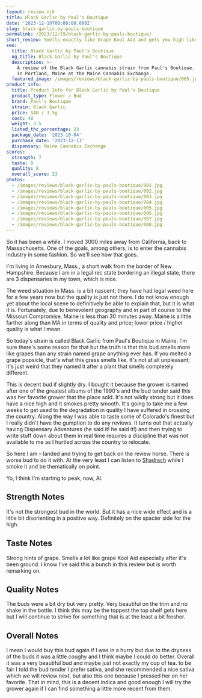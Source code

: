 ```yaml
---
layout: review.njk
title: Black Garlic by Paul's Boutique
date: '2023-12-19T00:00:00.000Z'
slug: black-garlic-by-pauls-boutique
permalink: /2023/12/19/black-garlic-by-pauls-boutique/
short_review: Smells exactly like Grape Kool Aid and gets you high like a champ.
seo:
  title: Black Garlic by Paul's Boutique
  og_title: Black Garlic by Paul's Boutique
  description: >-
    A review of the Black Garlic cannabis strain from Paul's Boutique. Purchased
    in Portland, Maine at the Maine Cannabis Exchange.
  featured_image: /images/reviews/black-garlic-by-pauls-boutique/005.jpg
product_info:
  title: Product Info for Black Garlic by Paul's Boutique
  product_type: Flower / Bud
  brand: Paul's Boutique
  strain: Black Garlic
  price: $40 / 3.5g
  cost: 40
  weight: 3.5
  listed_thc_percentage: 23
  package_date: '2023-10-04'
  purchase_date: '2023-12-11'
  dispensary: Maine Cannabis Exchange
scores:
  strength: 7
  taste: 8
  quality: 8
  overall_score: 23
photos:
  - /images/reviews/black-garlic-by-pauls-boutique/001.jpg
  - /images/reviews/black-garlic-by-pauls-boutique/002.jpg
  - /images/reviews/black-garlic-by-pauls-boutique/003.jpg
  - /images/reviews/black-garlic-by-pauls-boutique/004.jpg
  - /images/reviews/black-garlic-by-pauls-boutique/005.jpg
  - /images/reviews/black-garlic-by-pauls-boutique/006.jpg
  - /images/reviews/black-garlic-by-pauls-boutique/007.jpg
  - /images/reviews/black-garlic-by-pauls-boutique/008.jpg
---
```


So it has been a while. I moved 3000 miles away from California, back to Massachusetts. One of the goals, among others, is to enter the cannabis industry in some fashion. So we'll see how that goes.

I'm living in Amesbury, Mass., a short walk from the border of New Hampshire. Because I am in a legal rec state bordering an illegal state, there are 3 dispensaries in my town, which is nice.

The weed situation in Mass. is a bit nascent; they have had legal weed here for a few years now but the quality is just not there. I do not know enough yet about the local scene to definitively be able to explain that, but it is what it is. Fortunately, due to benevolent geography and in part of course to the Missouri Compromise, Maine is less than 30 minutes away. Maine is a little farther along than MA in terms of quality and price; lower price / higher quality is what I mean.

So today's strain is called Black Garlic from Paul's Boutique in Maine. I'm sure there's some reason for that but the truth is that this bud smells more like grapes than any strain named grape anything ever has. If you melted a grape popsicle, that's what this grass smells like. It's not at all unpleasant; it's just weird that they named it after a plant that smells completely different.

This is decent bud if slightly dry. I bought it because the grower is named after one of the greatest albums of the 1990's and the bud tender said this was her favorite grower that the place sold. It's not wildly strong but it does have a nice high and it smokes pretty smooth. It's going to take me a few weeks to get used to the degradation in quality I have suffered in crossing the country. Along the way I was able to taste some of Colorado's finest but I really didn't have the gumption to do any reviews. It turns out that actually having Dispensary Adventures (he said it! he said it!) and then trying to write stuff down about them in real time requires a discipline that was not available to me as I hurtled across the country to relocate.

So here I am – landed and trying to get back on the review horse. There is worse bud to do it with. At the very least I can listen to [Shadrach](https://www.youtube.com/watch?v=MEVfHmjKOrM&ab_channel=BeastieBoysVEVO) while I smoke it and be thematically on point.

Yo, I think I'm starting to peak, now, Al.

## Strength Notes

It's not the strongest bud in the world. But it has a nice wide effect and is a little bit disorienting in a positive way. Definitely on the spacier side for the high.

## Taste Notes

Strong hints of grape. Smells a lot like grape Kool Aid especially after it's been ground. I know I've said this a bunch in this review but is worth remarking on.

## Quality Notes

The buds were a bit dry but very pretty. Very beautiful on the trim and no shake in the bottle. I think this may be the toppest the top shelf gets here but I will continue to strive for something that is at the least a bit fresher.

## Overall Notes

I mean I would buy this bud again if I was in a hurry but due to the dryness of the buds it was a little coughy and I think maybe I could do better. Overall it was a very beautiful bud and maybe just not exactly my cup of tea. to be fair I told the bud tender I prefer sativa, and she recommended a nice sativa which we will review next, but also this one because I pressed her on her favorite. That in mind, this is a decent indica and good enough I will try the grower again if I can find something a little more recent from them.
